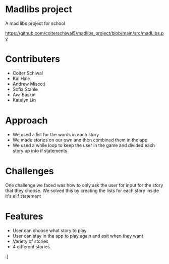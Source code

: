 # Madlibs project
A mad libs project for school

https://github.com/colterschiwal5/madlibs_project/blob/main/src/madLibs.py

# Contributers
- Colter Schiwal
- Kai Hale
- Andrew Misco:)
- Sofia Stahle
- Ava Baskin
- Katelyn Lin

# Approach
- We used a list for the words in each story 
- We made stories on our own and then combined them in the app
- We used a while loop to keep the user in the game and divided each story up into if statements

# Challenges
One challenge we faced was how to only ask the user for input for the story that they choose. We solved this by creating the lists for each story inside it's elif statement

# Features
- User can choose what story to play
- User can stay in the app to play again and exit when they want
- Variety of stories
- 4 different stories

:]
